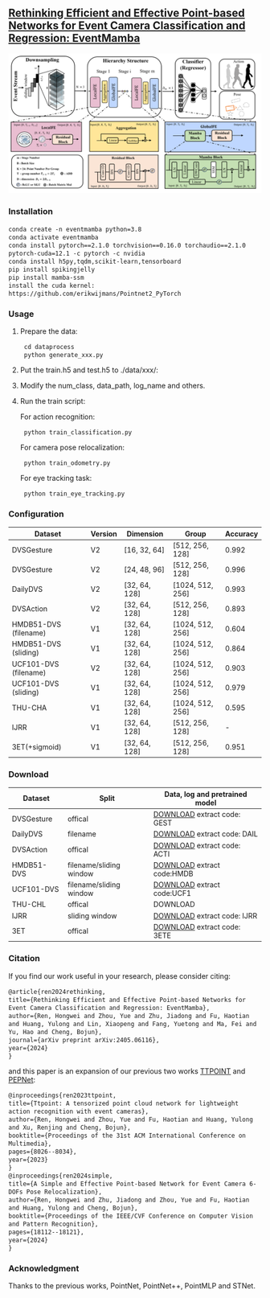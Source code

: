 ## [Rethinking Efficient and Effective Point-based Networks for Event Camera Classification and Regression: EventMamba](https://arxiv.org/abs/2405.06116)

<img src="figures/eventmamba.png" alt="EventMamba's architecture" width="800" />

### Installation

    conda create -n eventmamba python=3.8
    conda activate eventmamba
    conda install pytorch==2.1.0 torchvision==0.16.0 torchaudio==2.1.0 pytorch-cuda=12.1 -c pytorch -c nvidia
    conda install h5py,tqdm,scikit-learn,tensorboard
    pip install spikingjelly
    pip install mamba-ssm
    install the cuda kernel: https://github.com/erikwijmans/Pointnet2_PyTorch
    
### Usage
1. Prepare the data:

        cd dataprocess
        python generate_xxx.py

2. Put the train.h5 and test.h5 to ./data/xxx/:

3. Modify the num_class, data_path, log_name and others.

4. Run the train script:
    
    For action recognition:
        
        python train_classification.py
    For camera pose relocalization:

        python train_odometry.py
    For eye tracking task:

        python train_eye_tracking.py

### Configuration

| Dataset              | Version | Dimension     | Group            | Accuracy |
| -------------------- | ------- | ------------- | ---------------- | -------- |
| DVSGesture           | V2      | [16, 32, 64]  | [512, 256, 128]  | 0.992    |
| DVSGesture           | V2      | [24, 48, 96]  | [512, 256, 128]  | 0.996    |
| DailyDVS             | V2      | [32, 64, 128] | [1024, 512, 256] | 0.993    |
| DVSAction            | V2      | [32, 64, 128] | [512, 256, 128]  | 0.893    |
| HMDB51-DVS (filename) | V1      | [32, 64, 128] | [1024, 512, 256] | 0.604    |
| HMDB51-DVS (sliding)  | V1      | [32, 64, 128] | [1024, 512, 256] | 0.864    |
| UCF101-DVS (filename) | V2      | [32, 64, 128] | [1024, 512, 256] | 0.903    |
| UCF101-DVS (sliding)  | V1      | [32, 64, 128] | [1024, 512, 256] | 0.979    |
| THU-CHA              | V1      | [32, 64, 128] | [1024, 512, 256] | 0.595    |
| IJRR                 | V1      | [32, 64, 128] | [512, 256, 128]  | -        |
| 3ET(+sigmoid)        | V1      | [32, 64, 128] | [512, 256, 128] | 0.951    |

### Download

| Dataset    | Split    | Data, log and pretrained model |
| ---------- | -------- | -------- |
| DVSGesture | offical  |   [DOWNLOAD](https://pan.baidu.com/s/1uNM4tc3WHwDIB8BaR-Ygcg?pwd=GEST) extract code: GEST |
| DailyDVS   | filename | [DOWNLOAD](https://pan.baidu.com/s/1zDERP3MBhk9XL6jcfn1Ggw?pwd=DAIL) extract code: DAIL     |
| DVSAction  | offical  | [DOWNLOAD](https://pan.baidu.com/s/1EzeXI5xb9OlAnw-QpSYZ9g?pwd=ACTI) extract code: ACTI     |
| HMDB51-DVS     | filename/sliding window     | [DOWNLOAD](https://pan.baidu.com/s/1w7SYrAVDrEK0t-Q4CulaAw?pwd=HMDB) extract code:HMDB |
| UCF101-DVS     | filename/sliding window    | [DOWNLOAD](https://pan.baidu.com/s/11admC1576VM0Vt7tZTSbJw?pwd=UCF1) extract code:UCF1     |
| THU-CHL    | offical     | DOWNLOAD     |
| IJRR       |   sliding window   | [DOWNLOAD](https://pan.baidu.com/s/1AxzvFYAD9dLnYrMIpwkuag?pwd=IJRR) extract code: IJRR  |
| 3ET        | offical     | [DOWNLOAD](https://pan.baidu.com/s/1XPvl__K-R-B1uTlOhPaeeA?pwd=3ETE) extract code: 3ETE  |

### Citation
If you find our work useful in your research, please consider citing:

    @article{ren2024rethinking,
    title={Rethinking Efficient and Effective Point-based Networks for Event Camera Classification and Regression: EventMamba},
    author={Ren, Hongwei and Zhou, Yue and Zhu, Jiadong and Fu, Haotian and Huang, Yulong and Lin, Xiaopeng and Fang, Yuetong and Ma, Fei and Yu, Hao and Cheng, Bojun},
    journal={arXiv preprint arXiv:2405.06116},
    year={2024}
    }
and this paper is an expansion of our previous two works [TTPOINT](https://dl.acm.org/doi/abs/10.1145/3581783.3612258?casa_token=z72pohcxZTAAAAAA:pO42EmMVOEp-8PJPx4WBUwJyjrs-K2Z7lkWbZsanCTF72u763LuxdWNPYAXuTKUT4g82yPgPgLbLH6I) and [PEPNet](https://openaccess.thecvf.com/content/CVPR2024/html/Ren_A_Simple_and_Effective_Point-based_Network_for_Event_Camera_6-DOFs_CVPR_2024_paper.html):

    @inproceedings{ren2023ttpoint,
    title={Ttpoint: A tensorized point cloud network for lightweight action recognition with event cameras},
    author={Ren, Hongwei and Zhou, Yue and Fu, Haotian and Huang, Yulong and Xu, Renjing and Cheng, Bojun},
    booktitle={Proceedings of the 31st ACM International Conference on Multimedia},
    pages={8026--8034},
    year={2023}
    }
    @inproceedings{ren2024simple,
    title={A Simple and Effective Point-based Network for Event Camera 6-DOFs Pose Relocalization},
    author={Ren, Hongwei and Zhu, Jiadong and Zhou, Yue and Fu, Haotian and Huang, Yulong and Cheng, Bojun},
    booktitle={Proceedings of the IEEE/CVF Conference on Computer Vision and Pattern Recognition},
    pages={18112--18121},
    year={2024}
    }    

### Acknowledgment
Thanks to the previous works, PointNet, PointNet++, PointMLP and STNet.    